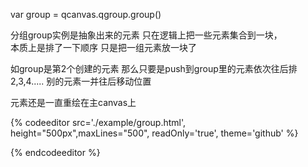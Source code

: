 var group = qcanvas.qgroup.group\(\)

分组group实例是抽象出来的元素 只在逻辑上把一些元素集合到一块，  
本质上是排了一下顺序 只是把一组元素放一块了

如group是第2个创建的元素 那么只要是push到group里的元素依次往后排2,3,4.....  别的元素一并往后移动位置

元素还是一直重绘在主canvas上

{% codeeditor   src='./example/group.html', height="500px",maxLines="500", readOnly='true', theme='github' %}

{% endcodeeditor %}